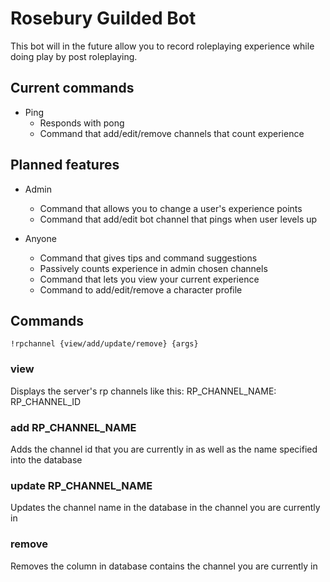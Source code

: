 # Rosebury Guilded Bot

This bot will in the future allow you to record roleplaying experience while doing play by post roleplaying.

## Current commands

- Ping
  - Responds with pong
  - Command that add/edit/remove channels that count experience

## Planned features

- Admin
  - Command that allows you to change a user's experience points
  - Command that add/edit bot channel that pings when user levels up

- Anyone
  - Command that gives tips and command suggestions
  - Passively counts experience in admin chosen channels
  - Command that lets you view your current experience
  - Command to add/edit/remove a character profile

## Commands

```!rpchannel {view/add/update/remove} {args}```

### view

Displays the server's rp channels like this:
RP_CHANNEL_NAME: RP_CHANNEL_ID

### add RP_CHANNEL_NAME

Adds the channel id that you are currently in as well as the name specified into the database

### update RP_CHANNEL_NAME

Updates the channel name in the database in the channel you are currently in

### remove

Removes the column in database contains the channel you are currently in
